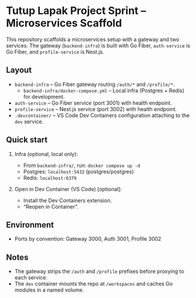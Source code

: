 # Tutup Lapak Project Sprint – Microservices Scaffold

This repository scaffolds a microservices setup with a gateway and two services. The gateway (`backend-infra`) is built with Go Fiber, `auth-service` is Go Fiber, and `profile-service` is Nest.js.

## Layout

- `backend-infra` – Go Fiber gateway routing `/auth/*` and `/profile/*`.
  - `backend-infra/docker-compose.yml` – Local infra (Postgres + Redis) for development.
- `auth-service` – Go Fiber service (port 3001) with health endpoint.
- `profile-service` – Nest.js service (port 3002) with health endpoint.
- `.devcontainer/` – VS Code Dev Containers configuration attaching to the `dev` service.

## Quick start

1. Infra (optional, local only):
   - From `backend-infra/`, run: `docker compose up -d`
   - Postgres: `localhost:5432` (postgres/postgres)
   - Redis: `localhost:6379`

2. Open in Dev Container (VS Code) [optional]:
   - Install the Dev Containers extension.
   - “Reopen in Container”.

## Environment

- Ports by convention: Gateway 3000, Auth 3001, Profile 3002

## Notes

- The gateway strips the `/auth` and `/profile` prefixes before proxying to each service.
- The `dev` container mounts the repo at `/workspaces` and caches Go modules in a named volume.
